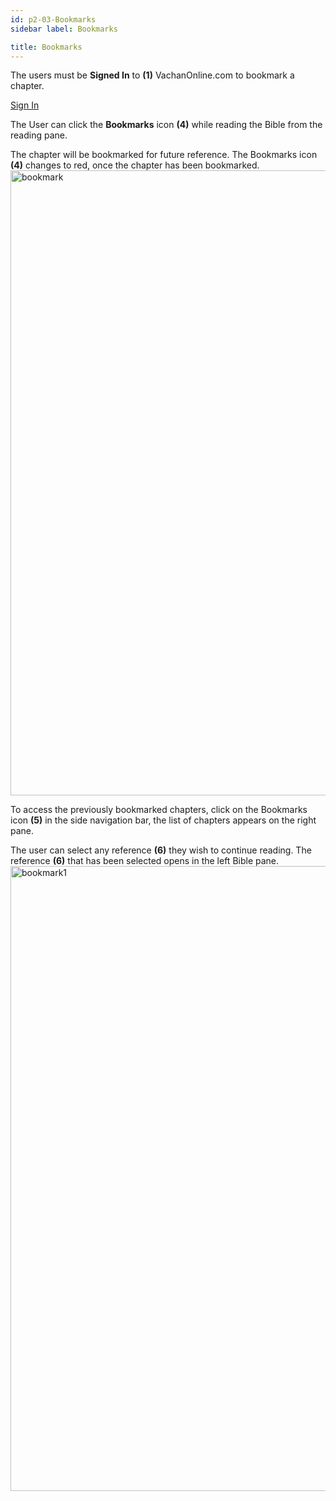 ```yaml
---
id: p2-03-Bookmarks
sidebar label: Bookmarks

title: Bookmarks
---
```


The users must be **Signed In** to **(1)** VachanOnline.com to bookmark a chapter. 

[Sign In](./p2-02-signin) 

The User can click the **Bookmarks** icon **(4)** while reading the Bible from the reading pane. 

The chapter will be bookmarked for future reference. The Bookmarks icon **(4)** changes to red, once the chapter has been bookmarked. 
<img src="/img/assets/bookmark.png"  width="1000px" alt="bookmark"/>

To access the previously bookmarked chapters, click on the Bookmarks icon **(5)** in the side navigation bar, the list of chapters appears on the right pane. 

The user can select any reference **(6)** they wish to continue reading. The reference **(6)** that has been selected opens in the left Bible pane. 
<img src="/img/assets/bookmark1.png"  width="1000px" alt="bookmark1"/>
